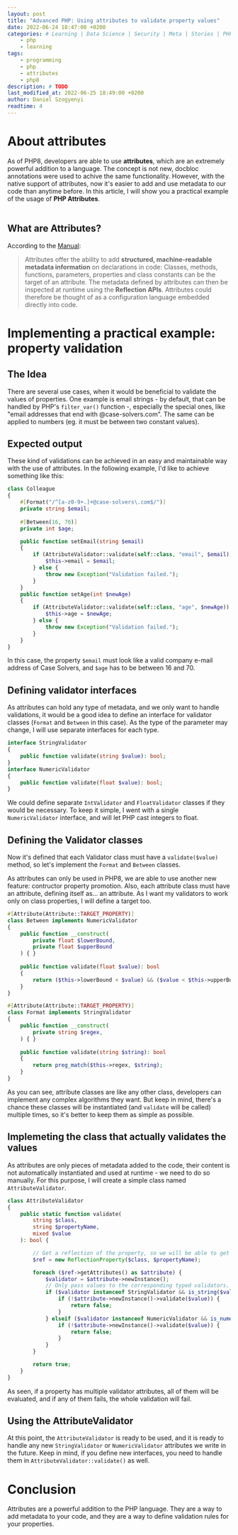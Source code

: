```yaml
---
layout: post
title: "Advanced PHP: Using attributes to validate property values"
date: 2022-06-24 18:47:00 +0200
categories: # Learning | Data Science | Security | Meta | Stories | PHP
    - php
    - learning
tags:
    - programming
    - php
    - attributes
    - php8
description: # TODO
last_modified_at: 2022-06-25 18:49:00 +0200
author: Daniel Szogyenyi
readtime: 4
---
```


# About attributes

As of PHP8, developers are able to use **attributes**, which are an extremely powerful addition to a language. The concept is not new, docbloc annotations were used to achive the same functionality. However, with the native support of attributes, now it's easier to add and use metadata to our code than anytime before. In this article, I will show you a practical example of the usage of **PHP Attributes**.<br><br>

## What are Attributes?

According to the [Manual][php-manual-attributes]:
> <span>Attributes offer the ability to add **structured, machine-readable metadata information** on declarations in code: Classes, methods, functions, parameters, properties and class constants can be the target of an attribute. The metadata defined by attributes can then be inspected at runtime using the **Reflection APIs**. Attributes could therefore be thought of as a configuration language embedded directly into code.</span>

# Implementing a practical example: property validation

## The Idea

There are several use cases, when it would be beneficial to validate the values of properties. One example is email strings - by default, that can be handled by PHP's `filter_var()` function -, especially the special ones, like "email addresses that end with @case-solvers.com". The same can be applied to numbers (eg. it must be between two constant values). 

## Expected output

These kind of validations can be achieved in an easy and maintainable way with the use of attributes. In the following example, I'd like to achieve something like this:
    
```php
class Colleague
{
    #[Format("/^[a-z0-9+.]+@case-solvers\.com$/")]
    private string $email;
    
    #[Between(16, 70)]
    private int $age;

    public function setEmail(string $email)
    {
        if (AttributeValidator::validate(self::class, "email", $email)) {
            $this->email = $email;
        } else {
            throw new Exception("Validation failed.");
        }
    }
    public function setAge(int $newAge)
    {
        if (AttributeValidator::validate(self::class, "age", $newAge)) {
            $this->age = $newAge;
        } else {
            throw new Exception("Validation failed.");
        }
    }
}
```
In this case, the property `$email` must look like a valid company e-mail address of Case Solvers, and `$age` has to be between 16 and 70.

## Defining validator interfaces

As attributes can hold any type of metadata, and we only want to handle validations,  it would be a good idea to define an interface for validator classes (`Format` and `Between` in this case). As the type of the parameter may change, I will use separate interfaces for each type.

```php
interface StringValidator
{
    public function validate(string $value): bool;
}
interface NumericValidator
{
    public function validate(float $value): bool;
}
```

We could define separate `IntValidator` and `FloatValidator` classes if they would be necessary. To keep it simple, I went with a single `NumericValidator` interface, and will let PHP cast integers to float.

## Defining the Validator classes

Now it's defined that each Validator class must have a `validate($value)` method, so let's implement the `Format` and `Between` classes.

As attributes can only be used in PHP8, we are able to use another new feature: contructor property promotion. Also, each attribute class must have an attribute, defining itself as... an attribute. As I want my validators to work only on class properties, I will define a target too.

```php
#[Attribute(Attribute::TARGET_PROPERTY)]
class Between implements NumericValidator
{
    public function __construct(
        private float $lowerBound,
        private float $upperBound
    ) { }
    
    public function validate(float $value): bool
    {
        return ($this->lowerBound < $value) && ($value < $this->upperBound);
    }
}
```

```php
#[Attribute(Attribute::TARGET_PROPERTY)]
class Format implements StringValidator
{
    public function __construct(
        private string $regex,
    ) { }
    
    public function validate(string $string): bool
    {
        return preg_match($this->regex, $string);
    }
}
```

As you can see, attribute classes are like any other class, developers can implement any complex algorithms they want. But keep in mind, there's a chance these classes will be instantiated (and `validate` will be called) multiple times, so it's better to keep them as simple as possible.

## Implemeting the class that actually validates the values

As attributes are only pieces of metadata added to the code, their content is not automatically instantiated and used at runtime - we need to do so manually. For this purpose, I will create a simple class named `AttributeValidator`.

```php
class AttributeValidator
{
    public static function validate(
        string $class,
        string $propertyName,
        mixed $value
    ): bool {

        // Get a reflection of the property, so we will be able to get the attributes.
        $ref = new ReflectionProperty($class, $propertyName);

        foreach ($ref->getAttributes() as $attribute) {
            $validator = $attribute->newInstance();
            // Only pass values to the corresponding typed validators.
            if ($validator instanceof StringValidator && is_string($value)) {
                if (!$attribute->newInstance()->validate($value)) {
                    return false;
                }
            } elseif ($validator instanceof NumericValidator && is_numeric($value)) {
                if (!$attribute->newInstance()->validate($value)) {
                    return false;
                }
            }
        }

        return true;
    }
}
```

As seen, if a property has multiple validator attributes, all of them will be evaluated, and if any of them fails, the whole validation will fail.

## Using the AttributeValidator

At this point, the `AttributeValidator` is ready to be used, and it is ready to handle any new `StringValidator` or `NumericValidator` attributes we write in the future. Keep in mind, if you define new interfaces, you need to handle them in `AttributeValidator::validate()` as well.

# Conclusion

Attributes are a powerful addition to the PHP language. They are a way to add metadata to your code, and they are a way to define validation rules for your properties.

[php-manual-attributes]: https://www.php.net/manual/en/language.attributes.overview.php
